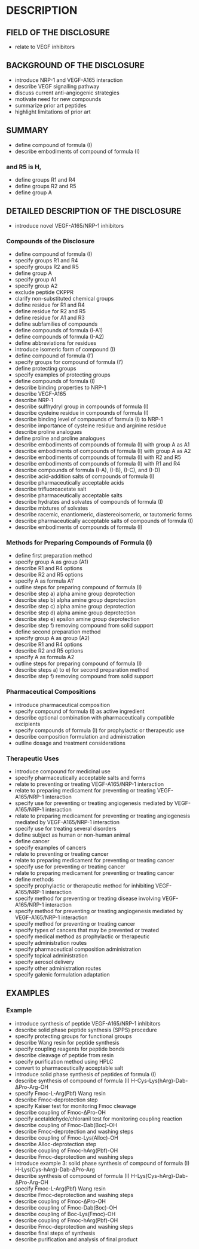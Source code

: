 # DESCRIPTION

## FIELD OF THE DISCLOSURE

- relate to VEGF inhibitors

## BACKGROUND OF THE DISCLOSURE

- introduce NRP-1 and VEGF-A165 interaction
- describe VEGF signalling pathway
- discuss current anti-angiogenic strategies
- motivate need for new compounds
- summarize prior art peptides
- highlight limitations of prior art

## SUMMARY

- define compound of formula (I)
- describe embodiments of compound of formula (I)

### and R5 is H,

- define groups R1 and R4
- define groups R2 and R5
- define group A

## DETAILED DESCRIPTION OF THE DISCLOSURE

- introduce novel VEGF-A165/NRP-1 inhibitors

### Compounds of the Disclosure

- define compound of formula (I)
- specify groups R1 and R4
- specify groups R2 and R5
- define group A
- specify group A1
- specify group A2
- exclude peptide CKPPR
- clarify non-substituted chemical groups
- define residue for R1 and R4
- define residue for R2 and R5
- define residue for A1 and R3
- define subfamilies of compounds
- define compounds of formula (I-A1)
- define compounds of formula (I-A2)
- define abbreviations for residues
- introduce isomeric form of compound (I)
- define compound of formula (I′)
- specify groups for compound of formula (I′)
- define protecting groups
- specify examples of protecting groups
- define compounds of formula (I)
- describe binding properties to NRP-1
- describe VEGF-A165
- describe NRP-1
- describe sulfhydryl group in compounds of formula (I)
- describe cysteine residue in compounds of formula (I)
- describe binding level of compounds of formula (I) to NRP-1
- describe importance of cysteine residue and arginine residue
- describe proline analogues
- define proline and proline analogues
- describe embodiments of compounds of formula (I) with group A as A1
- describe embodiments of compounds of formula (I) with group A as A2
- describe embodiments of compounds of formula (I) with R2 and R5
- describe embodiments of compounds of formula (I) with R1 and R4
- describe compounds of formula (I-A), (I-B), (I-C), and (I-D)
- describe acid-addition salts of compounds of formula (I)
- describe pharmaceutically acceptable acids
- describe trifluoroacetate salt
- describe pharmaceutically acceptable salts
- describe hydrates and solvates of compounds of formula (I)
- describe mixtures of solvates
- describe racemic, enantiomeric, diastereoisomeric, or tautomeric forms
- describe pharmaceutically acceptable salts of compounds of formula (I)
- describe embodiments of compounds of formula (I)

### Methods for Preparing Compounds of Formula (I)

- define first preparation method
- specify group A as group (A1)
- describe R1 and R4 options
- describe R2 and R5 options
- specify A as formula A1′
- outline steps for preparing compound of formula (I)
- describe step a) alpha amine group deprotection
- describe step b) alpha amine group deprotection
- describe step c) alpha amine group deprotection
- describe step d) alpha amine group deprotection
- describe step e) epsilon amine group deprotection
- describe step f) removing compound from solid support
- define second preparation method
- specify group A as group (A2)
- describe R1 and R4 options
- describe R2 and R5 options
- specify A as formula A2
- outline steps for preparing compound of formula (I)
- describe steps a) to e) for second preparation method
- describe step f) removing compound from solid support

### Pharmaceutical Compositions

- introduce pharmaceutical composition
- specify compound of formula (I) as active ingredient
- describe optional combination with pharmaceutically compatible excipients
- specify compounds of formula (I) for prophylactic or therapeutic use
- describe composition formulation and administration
- outline dosage and treatment considerations

### Therapeutic Uses

- introduce compound for medicinal use
- specify pharmaceutically acceptable salts and forms
- relate to preventing or treating VEGF-A165/NRP-1 interaction
- relate to preparing medicament for preventing or treating VEGF-A165/NRP-1 interaction
- specify use for preventing or treating angiogenesis mediated by VEGF-A165/NRP-1 interaction
- relate to preparing medicament for preventing or treating angiogenesis mediated by VEGF-A165/NRP-1 interaction
- specify use for treating several disorders
- define subject as human or non-human animal
- define cancer
- specify examples of cancers
- relate to preventing or treating cancer
- relate to preparing medicament for preventing or treating cancer
- specify use for preventing or treating cancer
- relate to preparing medicament for preventing or treating cancer
- define methods
- specify prophylactic or therapeutic method for inhibiting VEGF-A165/NRP-1 interaction
- specify method for preventing or treating disease involving VEGF-A165/NRP-1 interaction
- specify method for preventing or treating angiogenesis mediated by VEGF-A165/NRP-1 interaction
- specify method for preventing or treating cancer
- specify types of cancers that may be prevented or treated
- specify medical method as prophylactic or therapeutic
- specify administration routes
- specify pharmaceutical composition administration
- specify topical administration
- specify aerosol delivery
- specify other administration routes
- specify galenic formulation adaptation

## EXAMPLES

### Example

- introduce synthesis of peptide VEGF-A165/NRP-1 inhibitors
- describe solid phase peptide synthesis (SPPS) procedure
- specify protecting groups for functional groups
- describe Wang resin for peptide synthesis
- specify coupling reagents for peptide bonds
- describe cleavage of peptide from resin
- specify purification method using HPLC
- convert to pharmaceutically acceptable salt
- introduce solid phase synthesis of peptides of formula (I)
- describe synthesis of compound of formula (I) H-Cys-Lys(hArg)-Dab-ΔPro-Arg-OH
- specify Fmoc-L-Arg(Pbf) Wang resin
- describe Fmoc-deprotection step
- specify Kaiser test for monitoring Fmoc cleavage
- describe coupling of Fmoc-ΔPro-OH
- specify acetaldehyde/chloranil test for monitoring coupling reaction
- describe coupling of Fmoc-Dab(Boc)-OH
- describe Fmoc-deprotection and washing steps
- describe coupling of Fmoc-Lys(Alloc)-OH
- describe Alloc-deprotection step
- describe coupling of Fmoc-hArg(Pbf)-OH
- describe Fmoc-deprotection and washing steps
- introduce example 3: solid phase synthesis of compound of formula (I) H-Lys(Cys-hArg)-Dab-ΔPro-Arg
- describe synthesis of compound of formula (I) H-Lys(Cys-hArg)-Dab-ΔPro-Arg-OH
- specify Fmoc-L-Arg(Pbf) Wang resin
- describe Fmoc-deprotection and washing steps
- describe coupling of Fmoc-ΔPro-OH
- describe coupling of Fmoc-Dab(Boc)-OH
- describe coupling of Boc-Lys(Fmoc)-OH
- describe coupling of Fmoc-hArg(Pbf)-OH
- describe Fmoc-deprotection and washing steps
- describe final steps of synthesis
- describe purification and analysis of final product

